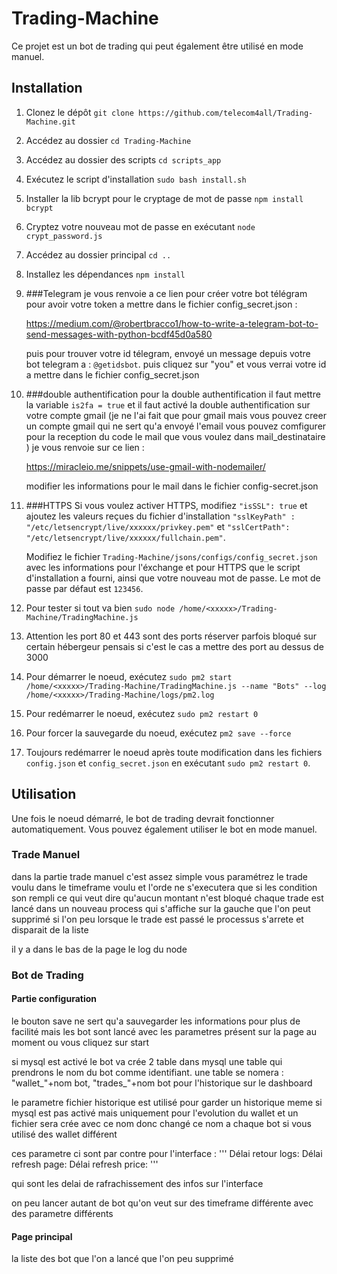 # Trading-Machine

Ce projet est un bot de trading qui peut également être utilisé en mode manuel.

## Installation

1. Clonez le dépôt `git clone https://github.com/telecom4all/Trading-Machine.git`
2. Accédez au dossier `cd Trading-Machine`
3. Accédez au dossier des scripts `cd scripts_app`
4. Exécutez le script d'installation `sudo bash install.sh`
5. Installer la lib bcrypt pour le cryptage de mot de passe `npm install bcrypt` 
6. Cryptez votre nouveau mot de passe en exécutant `node crypt_password.js`
7. Accédez au dossier principal `cd ..`
8. Installez les dépendances `npm install`
9. ###Telegram
    je vous renvoie a ce lien pour créer votre bot télégram pour avoir votre token a mettre dans le fichier config_secret.json :
    
    https://medium.com/@robertbracco1/how-to-write-a-telegram-bot-to-send-messages-with-python-bcdf45d0a580

    puis pour trouver votre id télegram, envoyé un message depuis votre bot telegram a : 
      `@getidsbot`.
    puis cliquez sur "you" et vous verrai votre id a mettre dans le fichier config_secret.json

10. ###double authentification
    pour la double authentification il faut mettre la variable `is2fa = true`  et il faut activé la double authentification sur votre compte gmail (je ne l'ai fait que pour gmail mais vous pouvez creer un compte gmail qui ne sert qu'a envoyé l'email vous pouvez comfigurer pour la reception du code le mail que vous voulez dans mail_destinataire ) je vous renvoie sur ce lien : 

    https://miracleio.me/snippets/use-gmail-with-nodemailer/

    modifier les informations pour le mail dans le fichier config-secret.json
    
11. ###HTTPS
    Si vous voulez activer HTTPS, modifiez `"isSSL": true` et ajoutez les valeurs reçues du fichier d'installation `"sslKeyPath" : "/etc/letsencrypt/live/xxxxxx/privkey.pem"` et `"sslCertPath": "/etc/letsencrypt/live/xxxxxx/fullchain.pem"`.
   
    Modifiez le fichier `Trading-Machine/jsons/configs/config_secret.json` avec les informations pour l'éxchange et pour HTTPS que le script d'installation a fourni, ainsi que votre nouveau mot de passe. 
    Le mot de passe par défaut est `123456`. 
    
    
12. Pour tester si tout va bien  `sudo node /home/<xxxxx>/Trading-Machine/TradingMachine.js`
    
13. Attention les port 80 et 443 sont des ports réserver parfois bloqué sur certain hébergeur pensais si c'est le cas a mettre des port au dessus de 3000
    
14. Pour démarrer le noeud, exécutez `sudo pm2 start /home/<xxxxx>/Trading-Machine/TradingMachine.js --name "Bots" --log /home/<xxxxx>/Trading-Machine/logs/pm2.log`
15. Pour redémarrer le noeud, exécutez `sudo pm2 restart 0`
16. Pour forcer la sauvegarde du noeud, exécutez `pm2 save --force`
    
17. Toujours redémarrer le noeud après toute modification dans les fichiers `config.json` et `config_secret.json` en exécutant `sudo pm2 restart 0`.


## Utilisation

Une fois le noeud démarré, le bot de trading devrait fonctionner automatiquement. Vous pouvez également utiliser le bot en mode manuel.

### Trade Manuel
dans la partie trade manuel c'est assez simple vous paramétrez le trade voulu dans le timeframe voulu et l'orde ne s'executera que si les condition son rempli ce qui veut dire qu'aucun montant n'est bloqué 
chaque trade est lancé dans un nouveau process qui s'affiche sur la gauche que l'on peut supprimé si l'on peu 
lorsque le trade est passé le processus s'arrete et disparait de la liste

il y a dans le bas de la page le log du node


### Bot de Trading
#### Partie configuration
le bouton save ne sert qu'a sauvegarder les informations pour plus de facilité mais les bot sont lancé avec les parametres présent sur la page au moment ou vous cliquez sur start

si mysql est activé le bot va crée 2 table dans mysql une table qui prendrons le nom du bot comme identifiant.
une table se nomera : "wallet_"+nom bot, "trades_"+nom bot pour l'historique sur le dashboard

le parametre fichier historique est utilisé pour garder un historique meme si mysql est pas activé mais uniquement pour l'evolution du wallet et un fichier sera crée avec ce nom donc changé ce nom a chaque bot si vous utilisé des wallet différent

ces parametre ci sont par contre pour l'interface : 
'''
Délai retour logs: 
Délai refresh page: 
Délai refresh price:
'''

qui sont les delai de rafrachissement des infos sur l'interface 

on peu lancer autant de bot qu'on veut sur des timeframe différente avec des parametre différents

#### Page principal 
la liste des bot que l'on a lancé que l'on peu supprimé



